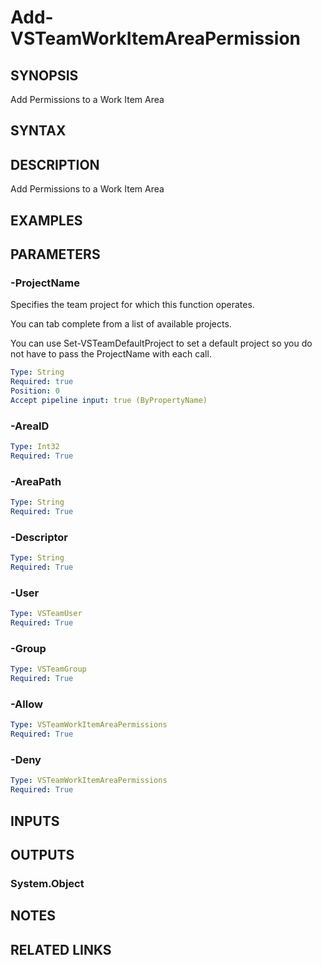 # Add-VSTeamWorkItemAreaPermission

## SYNOPSIS

Add Permissions to a Work Item Area

## SYNTAX

## DESCRIPTION

Add Permissions to a Work Item Area

## EXAMPLES

## PARAMETERS

### -ProjectName

Specifies the team project for which this function operates.

You can tab complete from a list of available projects.

You can use Set-VSTeamDefaultProject to set a default project so
you do not have to pass the ProjectName with each call.

```yaml
Type: String
Required: true
Position: 0
Accept pipeline input: true (ByPropertyName)
```

### -AreaID

```yaml
Type: Int32
Required: True
```

### -AreaPath

```yaml
Type: String
Required: True
```

### -Descriptor

```yaml
Type: String
Required: True
```

### -User

```yaml
Type: VSTeamUser
Required: True
```

### -Group

```yaml
Type: VSTeamGroup
Required: True
```

### -Allow

```yaml
Type: VSTeamWorkItemAreaPermissions
Required: True
```

### -Deny

```yaml
Type: VSTeamWorkItemAreaPermissions
Required: True
```

## INPUTS

## OUTPUTS

### System.Object

## NOTES

## RELATED LINKS
